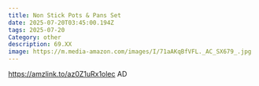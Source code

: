 ```yaml
---
title: Non Stick Pots & Pans Set
date: 2025-07-20T03:45:00.194Z
tags: 2025-07-20
Category: other
description: 69.XX
image: https://m.media-amazon.com/images/I/71aAKqBfVFL._AC_SX679_.jpg
---
```

https://amzlink.to/az0Z1uRx1olec    AD